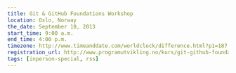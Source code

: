 ```yaml
---
title: Git & GitHub Foundations Workshop
location: Oslo, Norway
the_date: September 10, 2013
start_time: 9:00 a.m.
end_time: 4:00 p.m.
timezone: http://www.timeanddate.com/worldclock/difference.html?p1=187
registration_url: http://www.programutvikling.no/kurs/git-github-foundations/4029
tags: [inperson-special, rss]
---
```

